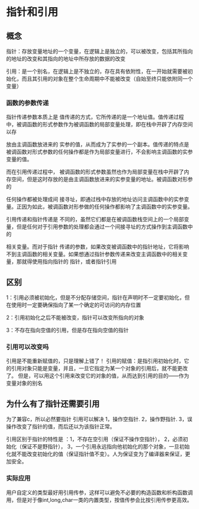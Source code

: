 # 指针和引用
## 概念
指针：存放变量地址的一个变量，在逻辑上是独立的，可以被改变，包括其所指向的地址的改变和其指向的地址中所存放的数据的改变

引用：是一个别名，在逻辑上是不独立的，存在具有依附性，在一开始就需要被初始化，而且其引用的对象在整个生命周期中不能被改变（自始至终只能依附同一个变量）

### 函数的参数传递

指针传递参数本质上是 值传递的方式，它所传递的是一个地址值。值传递过程中，被调函数的形式参数作为被调函数的局部变量处理，即在栈中开辟了内存空间以存

放由主调函数放进来的 实参的值，从而成为了实参的一个副本。值传递的特点是被调函数对形式参数的任何操作都是作为局部变量进行，不会影响主调函数的实参变量的值。

而在引用传递过程中， 被调函数的形式参数虽然也作为局部变量在栈中开辟了内存空间，但是这时存放的是由主调函数放进来的实参变量的地址。被调函数对形参的

任何操作都被处理成间 接寻址，即通过栈中存放的地址访问主调函数中的实参变量。正因为如此，被调函数对形参做的任何操作都影响了主调函数中的实参变量。

引用传递和指针传递是 不同的，虽然它们都是在被调函数栈空间上的一个局部变量，但是任何对于引用参数的处理都会通过一个间接寻址的方式操作到主调函数中的

相关变量。而对于指针 传递的参数，如果改变被调函数中的指针地址，它将影响不到主调函数的相关变量。如果想通过指针参数传递来改变主调函数中的相关变量，那就得使用指向指针的 指针，或者指针引用

## 区别
1：引用必须被初始化，但是不分配存储空间，指针在声明时不一定要初始化，但在使用时一定要确保指向了某一个确定的可访问的内存位置

2：引用初始化之后不能被改变，指针可以改变所指向的对象

3：不存在指向空值的引用，但是存在指向空值的指针

### 引用可以改变吗
引用是不能重新赋值的，只是理解上错了！ 引用的赋值：是指引用初始化时，它的引用对象只能是变量，并且，一旦它指定为某一个对象的引用后，就不能更改了。 但是，可以用这个引用来改变它的对象的值，从而达到引用的目的——作为变量对象的别名

## 为什么有了指针还需要引用
为了兼容c，所以必然要指针
引用可以解决
1，操作空指针.
2，操作野指针.
3，误操作改变了指针的值，而后还以为该指针正常。

引用区别于指针的特性是 ：1，不存在空引用（保证不操作空指针），
2，必须初始化（保证不是野指针），
3，一个引用永远指向他初始化的那个对象，一旦初始化就不能改变初始化的值（保证指针值不变）。人为保证变为了编译器来保证，更加安全。

### 实际应用
用户自定义的类型最好用引用传参，这样可以避免不必要的构造函数和析构函数调用，但是对于像int,long,char一类的内置类型，按值传参会比按引用传参更高效。


